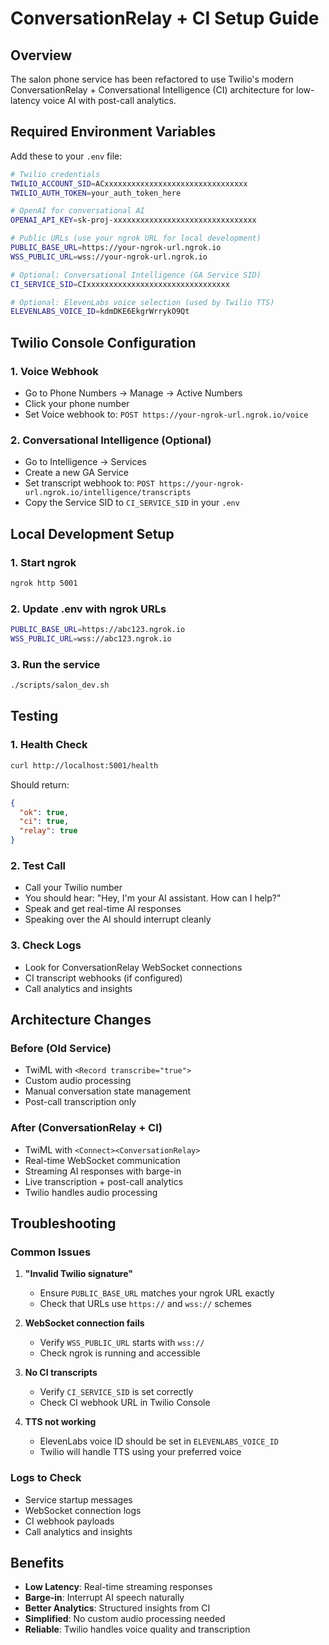 # ConversationRelay + CI Setup Guide

## Overview
The salon phone service has been refactored to use Twilio's modern ConversationRelay + Conversational Intelligence (CI) architecture for low-latency voice AI with post-call analytics.

## Required Environment Variables

Add these to your `.env` file:

```bash
# Twilio credentials
TWILIO_ACCOUNT_SID=ACxxxxxxxxxxxxxxxxxxxxxxxxxxxxxxxx
TWILIO_AUTH_TOKEN=your_auth_token_here

# OpenAI for conversational AI
OPENAI_API_KEY=sk-proj-xxxxxxxxxxxxxxxxxxxxxxxxxxxxxxxx

# Public URLs (use your ngrok URL for local development)
PUBLIC_BASE_URL=https://your-ngrok-url.ngrok.io
WSS_PUBLIC_URL=wss://your-ngrok-url.ngrok.io

# Optional: Conversational Intelligence (GA Service SID)
CI_SERVICE_SID=CIxxxxxxxxxxxxxxxxxxxxxxxxxxxxxxxx

# Optional: ElevenLabs voice selection (used by Twilio TTS)
ELEVENLABS_VOICE_ID=kdmDKE6EkgrWrrykO9Qt
```

## Twilio Console Configuration

### 1. Voice Webhook
- Go to Phone Numbers → Manage → Active Numbers
- Click your phone number
- Set Voice webhook to: `POST https://your-ngrok-url.ngrok.io/voice`

### 2. Conversational Intelligence (Optional)
- Go to Intelligence → Services
- Create a new GA Service
- Set transcript webhook to: `POST https://your-ngrok-url.ngrok.io/intelligence/transcripts`
- Copy the Service SID to `CI_SERVICE_SID` in your `.env`

## Local Development Setup

### 1. Start ngrok
```bash
ngrok http 5001
```

### 2. Update .env with ngrok URLs
```bash
PUBLIC_BASE_URL=https://abc123.ngrok.io
WSS_PUBLIC_URL=wss://abc123.ngrok.io
```

### 3. Run the service
```bash
./scripts/salon_dev.sh
```

## Testing

### 1. Health Check
```bash
curl http://localhost:5001/health
```
Should return:
```json
{
  "ok": true,
  "ci": true,
  "relay": true
}
```

### 2. Test Call
- Call your Twilio number
- You should hear: "Hey, I'm your AI assistant. How can I help?"
- Speak and get real-time AI responses
- Speaking over the AI should interrupt cleanly

### 3. Check Logs
- Look for ConversationRelay WebSocket connections
- CI transcript webhooks (if configured)
- Call analytics and insights

## Architecture Changes

### Before (Old Service)
- TwiML with `<Record transcribe="true">`
- Custom audio processing
- Manual conversation state management
- Post-call transcription only

### After (ConversationRelay + CI)
- TwiML with `<Connect><ConversationRelay>`
- Real-time WebSocket communication
- Streaming AI responses with barge-in
- Live transcription + post-call analytics
- Twilio handles audio processing

## Troubleshooting

### Common Issues

1. **"Invalid Twilio signature"**
   - Ensure `PUBLIC_BASE_URL` matches your ngrok URL exactly
   - Check that URLs use `https://` and `wss://` schemes

2. **WebSocket connection fails**
   - Verify `WSS_PUBLIC_URL` starts with `wss://`
   - Check ngrok is running and accessible

3. **No CI transcripts**
   - Verify `CI_SERVICE_SID` is set correctly
   - Check CI webhook URL in Twilio Console

4. **TTS not working**
   - ElevenLabs voice ID should be set in `ELEVENLABS_VOICE_ID`
   - Twilio will handle TTS using your preferred voice

### Logs to Check
- Service startup messages
- WebSocket connection logs
- CI webhook payloads
- Call analytics and insights

## Benefits

- **Low Latency**: Real-time streaming responses
- **Barge-in**: Interrupt AI speech naturally
- **Better Analytics**: Structured insights from CI
- **Simplified**: No custom audio processing needed
- **Reliable**: Twilio handles voice quality and transcription
